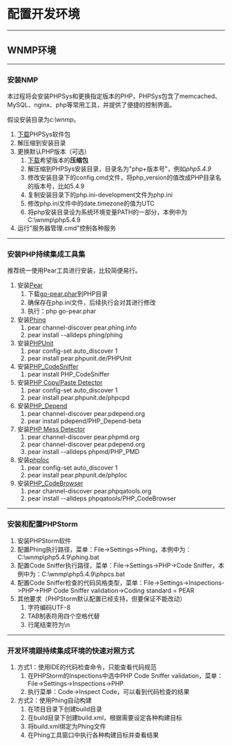 # 配置开发环境

---
## WNMP环境

---
### 安装NMP

本过程将会安装PHPSys和更换指定版本的PHP，PHPSys包含了memcached、MySQL、nginx、php等常用工具，并提供了便捷的控制界面。

假设安装目录为*c:\wnmp*。

1. [下载](http://www.phpnow.cn/Download.html)PHPSys软件包
1. 解压缩到安装目录
1. 更换默认PHP版本（可选）
    1. [下载](http://www.php.net/downloads.php)希望版本的**压缩包**
    2. 解压缩到PHPSys安装目录，目录名为"php+版本号"，例如*php5.4.9*
    3. 修改安装目录下的config.cmd文件，将php_version的值改成PHP目录名的版本号，比如5.4.9
    4. 复制安装目录下的php.ini-development文件为php.ini
    6. 修改php.ini文件中的date.timezone的值为UTC
    6. 将php安装目录设为系统环境变量PATH的一部分，本例中为C:\wnmp\php5.4.9
1. 运行"服务器管理.cmd"控制各种服务

---
### 安装PHP持续集成工具集

推荐统一使用Pear工具进行安装，比较简便易行。

1. 安装[Pear](http://pear.php.net/)
    1. 下载[go-pear.phar](http://pear.php.net/go-pear.phar)到PHP目录
    2. 确保存在php.ini文件，后续执行会对其进行修改
    2. 执行：php go-pear.phar
1. 安装[Phing](http://www.phing.info/)
    1. pear channel-discover pear.phing.info
    1. pear install --alldeps phing/phing
1. 安装[PHPUnit](http://phpunit.de/)
    1. pear config-set auto_discover 1
    1. pear install pear.phpunit.de/PHPUnit
1. 安装[PHP_CodeSniffer](http://pear.php.net/PHP_CodeSniffer)
    1. pear install PHP_CodeSniffer
1. 安装[PHP Copy/Paste Detector](http://github.com/sebastianbergmann/phpcpd)
    1. pear config-set auto_discover 1
    1. pear install pear.phpunit.de/phpcpd
1. 安装[PHP_Depend](http://pdepend.org/)
    1. pear channel-discover pear.pdepend.org
    1. pear install pdepend/PHP_Depend-beta
1. 安装[PHP Mess Detector](http://phpmd.org/)
    1. pear channel-discover pear.phpmd.org
    1. pear channel-discover pear.pdepend.org
    1. pear install --alldeps phpmd/PHP_PMD
1. 安装[phploc](http://github.com/sebastianbergmann/phploc)
    1. pear config-set auto_discover 1
    1. pear install pear.phpunit.de/phploc
1. 安装[PHP_CodeBrowser](https://github.com/Mayflower/PHP_CodeBrowser)
    1. pear channel-discover pear.phpqatools.org
    1. pear install --alldeps phpqatools/PHP_CodeBrowser

---
### 安装和配置PHPStorm

1. 安装PHPStorm软件
1. 配置Phing执行路径，菜单：File->Settings->Phing，本例中为：C:\wnmp\php5.4.9\phing.bat
1. 配置Code Sniffer执行路径，菜单：File->Settings->PHP->Code Sniffer，本例中为：C:\wnmp\php5.4.9\phpcs.bat
1. 配置Code Sniffer检查的代码风格类型，菜单：File->Settings->Inspections->PHP->PHP Code Sniffer validation->Coding standard = PEAR
1. 其他要求（PHPStorm默认配置已经支持，但要保证不能改动）
    1. 字符编码UTF-8
    1. TAB制表符用四个空格代替
    1. 行尾结束符为\n

---
### 开发环境跟持续集成环境的快速对照方式

1. 方式1：使用IDE的代码检查命令，只能查看代码规范
    1. 在PHPStorm的Inspections中选中PHP Code Sniffer validation，菜单：File->Settings->Inspections->PHP
    1. 执行菜单：Code->Inspect Code，可以看到代码检查的结果
1. 方式2：使用Phing自动构建
    1. 在项目目录下创建build目录
    1. 在build目录下创建build.xml，根据需要设定各种构建目标
    1. 将build.xml绑定为Phing文件
    1. 在Phing工具窗口中执行各种构建目标并查看结果

